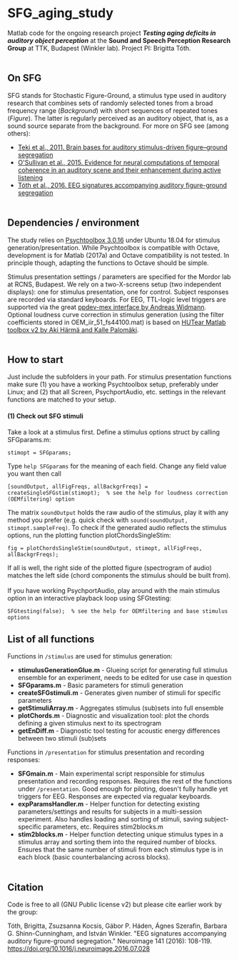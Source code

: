 # SFG_aging_study
Matlab code for the ongoing research project _**Testing aging deficits in auditory object perception**_ at the **Sound and Speech Perception Research Group** at TTK, Budapest (Winkler lab). Project PI: Brigitta Tóth.
<br></br>
## On SFG
SFG stands for Stochastic Figure-Ground, a stimulus type used in auditory research that combines sets of randomly selected tones from a broad frequency range (*Background*) with short sequences of repeated tones (*Figure*). The latter is regularly perceived as an auditory object, that is, as a sound source separate from the background. 
For more on SFG see (among others):  
- [Teki et al., 2011. Brain bases for auditory stimulus-driven figure–ground segregation](https://www.jneurosci.org/content/jneuro/31/1/164.full.pdf)  
- [O'Sullivan et al., 2015. Evidence for neural computations of temporal coherence in an auditory scene and their enhancement during active listening](https://www.jneurosci.org/content/jneuro/35/18/7256.full.pdf)
- [Tóth et al., 2016. EEG signatures accompanying auditory figure-ground segregation](https://europepmc.org/article/PMC/5656226)
<br></br>
## Dependencies / environment
The study relies on [Psychtoolbox 3.0.16](https://psychtoolbox.org/) under Ubuntu 18.04 for stimulus generation/presentation. While Psychtoolbox is compatible with Octave, development is for Matlab (2017a) and Octave compatibility is not tested. In principle though, adapting the functions to Octave should be simple. 

Stimulus presentation settings / parameters are specified for the Mordor lab at RCNS, Budapest. We rely on a two-X-screens setup (two independent displays): one for stimulus presentation, one for control. Subject responses are recorded via standard keyboards. For EEG, TTL-logic level triggers are supported via the great [ppdev-mex interface by Andreas Widmann](https://github.com/widmann/ppdev-mex). Optional loudness curve correction in stimulus generation (using the filter coefficients stored in OEM_iir_51_fs44100.mat) is based on [HUTear Matlab toolbox v2 by Aki Härmä and Kalle Palomäki](http://legacy.spa.aalto.fi/software/HUTear/HUTear.html). 
<br></br>
## How to start
Just include the subfolders in your path. For stimulus presentation functions make sure (1) you have a working Psychtoolbox setup, preferably under Linux; and (2) that all Screen, PsychportAudio, etc. settings in the relevant functions are matched to your setup.  
#### (1) Check out SFG stimuli 
Take a look at a stimulus first. Define a stimulus options struct by calling SFGparams.m: 
```
stimopt = SFGparams;
```
Type `help SFGparams` for the meaning of each field. Change any field value you want then call
```
[soundOutput, allFigFreqs, allBackgrFreqs] = createSingleSFGstim(stimopt);  % see the help for loudness correction (OEMfiltering) option
```
The matrix `soundOutput` holds the raw audio of the stimulus, play it with any method you prefer (e.g. quick check with `sound(soundOutput, stimopt.sampleFreq)`. To check if the generated audio reflects the stimulus options, run the plotting function plotChordsSingleStim:
```
fig = plotChordsSingleStim(soundOutput, stimopt, allFigFreqs, allBackgrFreqs);
```
If all is well, the right side of the plotted figure (spectrogram of audio) matches the left side (chord components the stimulus should be built from).<br></br>
If you have working PsychportAudio, play around with the main stimulus option in an interactive playback loop using SFGtesting:
```
SFGtesting(false);  % see the help for OEMfiltering and base stimulus options
```

## List of all functions
Functions in `/stimulus` are used for stimulus generation:  
- **stimulusGenerationGlue.m** - Glueing script for generating full stimulus ensemble for an experiment, needs to be edited for use case in question  
- **SFGparams.m** - Basic parameters for stimuli generation
- **createSFGstimuli.m** - Generates given number of stimuli for specific parameters
- **getStimuliArray.m** - Aggregates stimulus (sub)sets into full ensemble
- **plotChords.m** - Diagnostic and visualization tool: plot the chords defining a given stimulus next to its spectrogram
- **getEnDiff.m** - Diagnostic tool testing for acoustic energy differences between two stimuli (sub)sets

Functions in `/presentation` for stimulus presentation and recording responses:  
- **SFGmain.m** - Main experimental script responsible for stimulus presentation and recording responses. Requires the rest of the functions under `/presentation`. Good enough for piloting, doesn't fully handle yet triggers for EEG. Responses are expected via regualar keyboards.
- **expParamsHandler.m** - Helper function for detecting existing parameters/settings and results for subjects in a multi-session experiment. Also handles loading and sorting of stimuli, saving subject-specific parameters, etc. Requires stim2blocks.m
- **stim2blocks.m** - Helper function detecting unique stimulus types in a stimulus array and sorting them into the required number of blocks. Ensures that the same number of stimuli from each stimulus type is in each block (basic counterbalancing across blocks).
<br></br>
## Citation
Code is free to all (GNU Public license v2) but please cite earlier work by the group:

Tóth, Brigitta, Zsuzsanna Kocsis, Gábor P. Háden, Ágnes Szerafin, Barbara G. Shinn-Cunningham, and István Winkler. "EEG signatures accompanying auditory figure-ground segregation." Neuroimage 141 (2016): 108-119. https://doi.org/10.1016/j.neuroimage.2016.07.028

